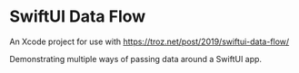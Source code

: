 # SwiftUI Data Flow

An Xcode project for use with https://troz.net/post/2019/swiftui-data-flow/

Demonstrating multiple ways of passing data around a SwiftUI app.
